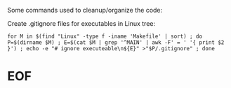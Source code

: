 Some commands used to cleanup/organize the code:

Create .gitignore files for executables in Linux tree:

    for M in $(find "Linux" -type f -iname 'Makefile' | sort) ; do P=$(dirname $M) ; E=$(cat $M | grep '^MAIN' | awk -F' = ' '{ print $2 }') ; echo -e "# ignore executeable\n${E}" >"$P/.gitignore" ; done

# EOF
